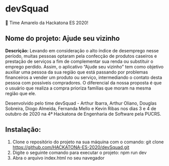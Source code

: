 # devSquad
💛 Time Amarelo da Hackatona ES 2020!

## **Nome do projeto:** Ajude seu vizinho
**Descrição:** Levando em consideração o alto índice de desemprego nesse 
período, muitas pessoas optaram pela confecção de produtos caseiros e 
prestação de serviços a fim de complementar sua renda ou substituir o 
emprego perdido. Assim, o aplicativo “Ajude seu vizinho” tem como objetivo
auxiliar uma pessoa da sua região que está passando por problemas
financeiros a vender um produto ou serviço, intermediando o contato
desta pessoa com possíveis compradores. O diferencial da nossa proposta
é que o usuário que realiza a compra prioriza famílias que moram na
mesma região que ele.

Desenvolvido pelo time devSquad - Arthur Ibarra, Arthur Oliano, Douglas Sobreira, 
Diogo Almeida, Fernanda Mello e Kevin Ribas nos dias 3 e 4 de outubro de 2020 na 4ª 
Hackatona de Engenharia de Software pela PUCRS.


## **Instalação:**
1. Clone o repositório do projeto na sua máquina com o comando: git clone https://github.com/HACKATONA-ES-2020/devSquad.git
2. Digite o seguinte comando para executar o projeto: npm run dev
3. Abra o arquivo index.html no seu navegador
